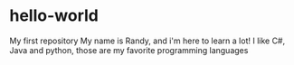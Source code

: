 # hello-world
My first repository
My name is Randy, and i'm here to learn a lot!
I like C#, Java and python, those are my favorite programming languages
